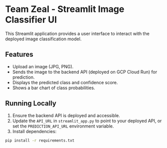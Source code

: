 # Team Zeal - Streamlit Image Classifier UI

This Streamlit application provides a user interface to interact with the deployed image classification model.

## Features

- Upload an image (JPG, PNG).
- Sends the image to the backend API (deployed on GCP Cloud Run) for prediction.
- Displays the predicted class and confidence score.
- Shows a bar chart of class probabilities.

## Running Locally

1. Ensure the backend API is deployed and accessible.
2. Update the `API_URL` in `streamlit_app.py` to point to your deployed API, or set the `PREDICTION_API_URL` environment variable.
3. Install dependencies:

```bash
pip install -r requirements.txt
```
